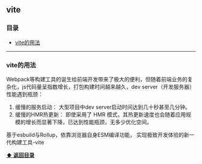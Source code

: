 ## vite

### 目录
- [vite的用法](#-vite的用法)




------------------------------------------------------------------------------------------
### vite的用法
Webpack等构建工具的诞生给前端开发带来了极大的便利，但随着前端业务的复杂化，js代码量呈指数增长，打包构建时间越来越久，dev server（开发服务器）性能遇到瓶颈：

1. 缓慢的服务启动： 大型项目中dev server启动时间达到几十秒甚至几分钟。
2. 缓慢的HMR热更新： 即使采用了 HMR 模式，其热更新速度也会随着应用规模的增长而显著下降，已达到性能瓶颈，无多少优化空间。

基于esbuild与Rollup，依靠浏览器自身ESM编译功能， 实现极致开发体验的新一代构建工具-vite


**[:arrow_up: 返回目录](#目录)**
